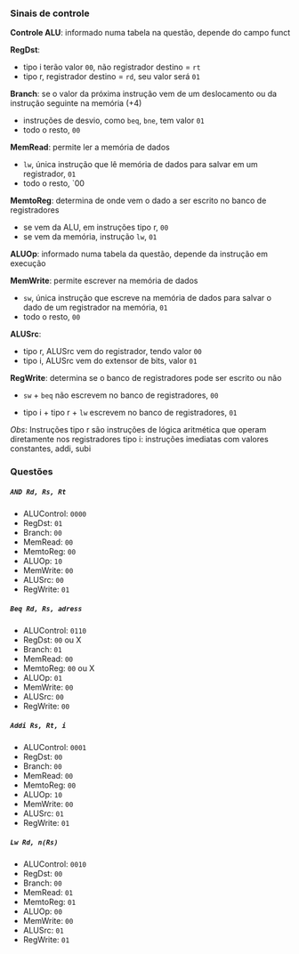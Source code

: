 ### Sinais de controle

**Controle ALU**: informado numa tabela na questão, depende do campo funct 

**RegDst**:
- tipo i terão valor `00`, não registrador destino = `rt`
- tipo r, registrador destino = `rd`, seu valor será `01`

**Branch**: se o valor da próxima instrução vem de um deslocamento ou da instrução seguinte na memória (+4)
- instruções de desvio, como `beq`, `bne`, tem valor `01`
- todo o resto, `00`

**MemRead**: permite ler a memória de dados
* `lw`, única instrução que lê memória de dados para salvar em um registrador, `01`
* todo o resto, `00

**MemtoReg**: determina de onde vem o dado a ser escrito no banco de registradores
- se vem da ALU, em instruções tipo r, `00`
- se vem da memória, instrução `lw`, `01`

**ALUOp**: informado numa tabela da questão, depende da instrução em execução

**MemWrite**: permite escrever na memória de dados
* `sw`, única instrução que escreve na memória de dados para salvar o dado de um registrador na memória, `01`
* todo o resto, `00`

**ALUSrc**: 
- tipo r, ALUSrc vem do registrador, tendo valor `00`
- tipo i, ALUSrc vem do extensor de bits, valor `01`

**RegWrite**: determina se o banco de registradores pode ser escrito ou não
* `sw` + `beq` não escrevem no banco de registradores, `00`
- tipo i + tipo r + `lw` escrevem no banco de registradores, `01`

*Obs*: Instruções tipo r são instruções de lógica aritmética que operam diretamente nos registradores
tipo i: instruções imediatas com valores constantes, addi, subi
### Questões
##### `AND Rd, Rs, Rt`

- ALUControl: `0000`
- RegDst: `01`
- Branch: `00`
- MemRead: `00`
- MemtoReg: `00`
- ALUOp: `10`
- MemWrite: `00`
- ALUSrc: `00`
- RegWrite: `01`

##### `Beq Rd, Rs, adress`

- ALUControl: `0110`
- RegDst: `00` ou X
- Branch: `01`
- MemRead: `00`
- MemtoReg: `00` ou X
- ALUOp: `01`
- MemWrite: `00`
- ALUSrc: `00`
- RegWrite: `00`

##### `Addi Rs, Rt, i`

- ALUControl: `0001`
- RegDst: `00`
- Branch: `00`
- MemRead: `00`
- MemtoReg: `00`
- ALUOp: `10`
- MemWrite: `00`
- ALUSrc: `01`
- RegWrite: `01`

##### `Lw Rd, n(Rs)`

- ALUControl: `0010`
- RegDst: `00`
- Branch: `00`
- MemRead: `01`
- MemtoReg: `01`
- ALUOp: `00`
- MemWrite: `00`
- ALUSrc: `01`
- RegWrite: `01`